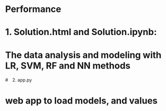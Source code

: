 # Performance
# 1. Solution.html and Solution.ipynb:
#    The data analysis and modeling with LR, SVM, RF and NN methods
#　2. app.py
#    web app to load models, and values 
